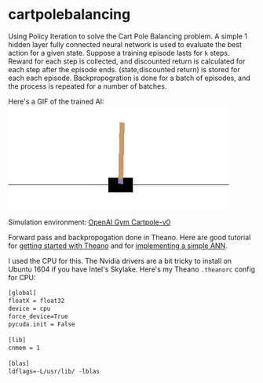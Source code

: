 # cartpolebalancing
Using Policy Iteration to solve the Cart Pole Balancing problem. A simple 1 hidden layer fully connected neural network is used to evaluate the best action for a given state. Suppose a training episode lasts for `k` steps. Reward for each step is collected, and discounted return is calculated for each step after the episode ends. (state,discounted return) is stored for each each episode. Backpropogration is done for a batch of episodes, and the process is repeated for a number of batches. 

Here's a GIF of the trained AI:
![Screen GIF](/screen.gif?raw=true "GIF of trained AI")

Simulation environment: [OpenAI Gym Cartpole-v0](https://gym.openai.com/envs/CartPole-v0)

Forward pass and backpropogation done in Theano. Here are good tutorial for [getting started with Theano](http://nbviewer.jupyter.org/github/craffel/theano-tutorial/blob/master/Theano%20Tutorial.ipynb) and for [implementing a simple ANN](http://outlace.com/Beginner-Tutorial-Theano/).

I used the CPU for this. The Nvidia drivers are a bit tricky to install on Ubuntu 1604 if you have Intel's Skylake. Here's my Theano `.theanorc` config for CPU:
```
[global]
floatX = float32
device = cpu
force_device=True
pycuda.init = False

[lib]
cnmem = 1

[blas]
ldflags=-L/usr/lib/ -lblas
```
